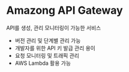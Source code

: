 # Amazong API Gateway
API를 생성, 관리 모니터링이 가능한 서비스
- 버전 관리 및 단계별 관리 가능
- 개발자를 위한 API 키 발급 관리 용이
- 요청 모니터링 및 트래픽 관리
- AWS Lambda 활용 가능